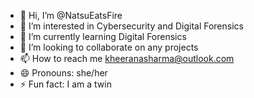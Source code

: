 - 👋 Hi, I’m @NatsuEatsFire
- 👀 I’m interested in Cybersecurity and Digital Forensics
- 🌱 I’m currently learning Digital Forensics
- 💞️ I’m looking to collaborate on any projects
- 📫 How to reach me kheeranasharma@outlook.com
- 😄 Pronouns: she/her
- ⚡ Fun fact: I am a twin

<!---
NatsuEatsFire/NatsuEatsFire is a ✨ special ✨ repository because its `README.md` (this file) appears on your GitHub profile.
You can click the Preview link to take a look at your changes.
--->
